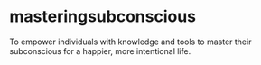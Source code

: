 # masteringsubconscious
To empower individuals with knowledge and tools to master their subconscious for a happier, more intentional life.
